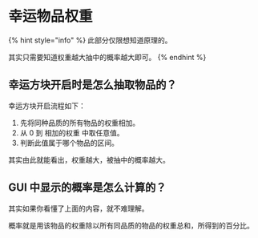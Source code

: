 # 幸运物品权重

{% hint style="info" %}
此部分仅限想知道原理的。

其实只需要知道权重越大抽中的概率越大即可。
{% endhint %}

## 幸运方块开启时是怎么抽取物品的？

幸运方块开启流程如下：

1. 先将同种品质的所有物品的权重相加。
2. 从 0 到 相加的权重 中取任意值。
3. 判断此值属于哪个物品的区间。

其实由此就能看出，权重越大，被抽中的概率越大。

## GUI 中显示的概率是怎么计算的？

其实如果你看懂了上面的内容，就不难理解。

概率就是用该物品的权重除以所有同品质的物品的权重总和，所得到的百分比。
